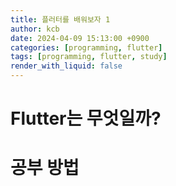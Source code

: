 ```yaml
---
title: 플러터를 배워보자 1
author: kcb
date: 2024-04-09 15:13:00 +0900
categories: [programming, flutter]
tags: [programming, flutter, study]
render_with_liquid: false
---
```

# Flutter는 무엇일까?

# 공부 방법

